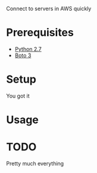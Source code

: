 Connect to servers in AWS quickly


# Prerequisites

- [Python 2.7]()
- [Boto 3]()

# Setup

You got it

# Usage

# TODO

Pretty much everything


